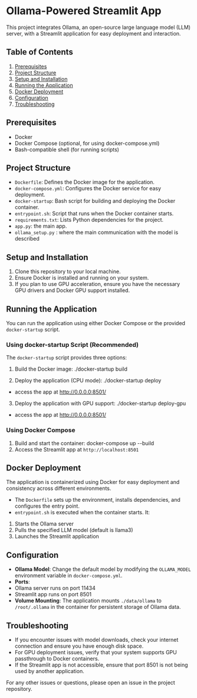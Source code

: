 # Ollama-Powered Streamlit App

This project integrates Ollama, an open-source large language model (LLM) server, with a Streamlit application for easy deployment and interaction.

## Table of Contents
1. [Prerequisites](#prerequisites)
2. [Project Structure](#project-structure)
3. [Setup and Installation](#setup-and-installation)
4. [Running the Application](#running-the-application)
5. [Docker Deployment](#docker-deployment)
6. [Configuration](#configuration)
7. [Troubleshooting](#troubleshooting)

## Prerequisites

* Docker
* Docker Compose (optional, for using docker-compose.yml)
* Bash-compatible shell (for running scripts)

## Project Structure

* `Dockerfile`: Defines the Docker image for the application.
* `docker-compose.yml`: Configures the Docker service for easy deployment.
* `docker-startup`: Bash script for building and deploying the Docker container.
* `entrypoint.sh`: Script that runs when the Docker container starts.
* `requirements.txt`: Lists Python dependencies for the project.
* `app.py`: the main app.
* `ollama_setup.py` : where the main communication with the model is described

## Setup and Installation

1. Clone this repository to your local machine.
2. Ensure Docker is installed and running on your system.
3. If you plan to use GPU acceleration, ensure you have the necessary GPU drivers and Docker GPU support installed.

## Running the Application

You can run the application using either Docker Compose or the provided `docker-startup` script.


### Using docker-startup Script (Recommended)

The `docker-startup` script provides three options:

1. Build the Docker image:
./docker-startup build

2. Deploy the application (CPU mode):
./docker-startup deploy

 - access the app at http://0.0.0.0:8501/

3. Deploy the application with GPU support:
./docker-startup deploy-gpu

  - access the app at http://0.0.0.0:8501/

### Using Docker Compose

1. Build and start the container:
docker-compose up --build
2. Access the Streamlit app at `http://localhost:8501`

## Docker Deployment

The application is containerized using Docker for easy deployment and consistency across different environments.

* The `Dockerfile` sets up the environment, installs dependencies, and configures the entry point.
* `entrypoint.sh` is executed when the container starts. It:
1. Starts the Ollama server
2. Pulls the specified LLM model (default is llama3)
3. Launches the Streamlit application

## Configuration

* **Ollama Model**: Change the default model by modifying the `OLLAMA_MODEL` environment variable in `docker-compose.yml`.
* **Ports**:
* Ollama server runs on port 11434
* Streamlit app runs on port 8501
* **Volume Mounting**: The application mounts `./data/ollama` to `/root/.ollama` in the container for persistent storage of Ollama data.

## Troubleshooting

* If you encounter issues with model downloads, check your internet connection and ensure you have enough disk space.
* For GPU deployment issues, verify that your system supports GPU passthrough to Docker containers.
* If the Streamlit app is not accessible, ensure that port 8501 is not being used by another application.

For any other issues or questions, please open an issue in the project repository.
